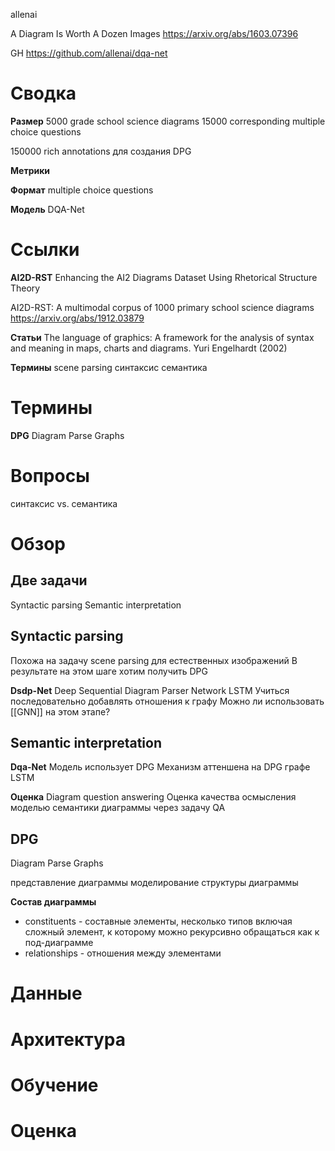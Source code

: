 
allenai

A Diagram Is Worth A Dozen Images
https://arxiv.org/abs/1603.07396

GH
https://github.com/allenai/dqa-net


# Сводка

**Размер**
5000 grade school science diagrams
15000 corresponding multiple choice questions

150000 rich annotations
для создания DPG

**Метрики**

**Формат** 
multiple choice questions

**Модель**
DQA-Net

# Ссылки

**AI2D-RST**
Enhancing the AI2 Diagrams Dataset Using Rhetorical Structure Theory

AI2D-RST: A multimodal corpus of 1000 primary school science diagrams
https://arxiv.org/abs/1912.03879

**Статьи**
The language of graphics: A framework for the analysis of syntax and meaning in maps, charts and diagrams. Yuri Engelhardt (2002)

**Термины**
scene parsing
синтаксис
семантика


# Термины

**DPG**
Diagram Parse Graphs

# Вопросы

синтаксис vs. семантика

# Обзор

## Две задачи
Syntactic parsing 
Semantic interpretation

## Syntactic parsing

Похожа на задачу scene parsing для естественных изображений
В результате на этом шаге хотим получить DPG

**Dsdp-Net**
Deep Sequential Diagram Parser Network
LSTM
Учиться последовательно добавлять отношения к графу
Можно ли использовать [[GNN]] на этом этапе?

## Semantic interpretation

**Dqa-Net**
Модель использует DPG
Механизм аттеншена на DPG графе
LSTM

**Оценка**
Diagram question answering
Оценка качества осмысления моделью семантики диаграммы через задачу QA

## DPG
Diagram Parse Graphs

представление диаграммы
моделирование структуры диаграммы

**Состав диаграммы**
- constituents - составные элементы, несколько типов включая сложный элемент, к которому можно рекурсивно обращаться как к под-диаграмме
- relationships - отношения между элементами



# Данные


# Архитектура


# Обучение


# Оценка

